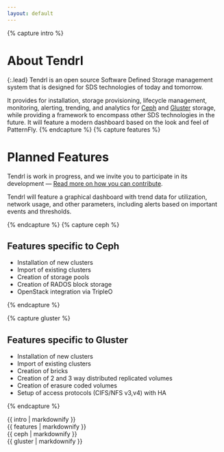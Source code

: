 ```yaml
---
layout: default
---
```


{% capture intro %}
# About Tendrl

{:.lead}
Tendrl is an open source Software Defined Storage management system that is designed for SDS technologies of today and tomorrow. 

It provides for installation, storage provisioning, lifecycle management, monitoring, alerting, trending, and analytics for [Ceph](http://www.ceph.com) and 
[Gluster](http://www.gluster.org) storage, 
while providing a framework to encompass other SDS technologies in the future. 
It will feature a modern dashboard based on the look and feel of PatternFly.
{% endcapture %}
{% capture features %}

# Planned Features

Tendrl is work in progress, and we invite you to participate in its development
&mdash; [Read more on how you can contribute]("/about/").

Tendrl will feature a graphical dashboard with trend data for utilization, network usage, and other parameters, including alerts based on important events and thresholds.

{% endcapture %}
{% capture ceph %}

## Features specific to Ceph

  * Installation of new clusters
  * Import of existing clusters
  * Creation of storage pools
  * Creation of RADOS block storage
  * OpenStack integration via TripleO

{% endcapture %}

{% capture gluster %}

## Features specific to Gluster 

  * Installation of new clusters
  * Import of existing clusters
  * Creation of bricks 
  * Creation of 2 and 3 way distributed replicated volumes
  * Creation of erasure coded volumes
  * Setup of access protocols (CIFS/NFS v3,v4) with HA

{% endcapture %}

<div class="frontpage">
  <div class="mission mission-text intro">{{ intro | markdownify }}</div>
  <div class="grid">
    <div class="col-12">{{ features | markdownify }}</div>
    <div class="col-6_md-12">{{ ceph | markdownify }}</div>
    <div class="col-6_md-12">{{ gluster | markdownify }}</div>
  </div>
</div>

